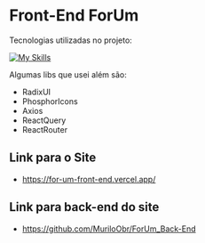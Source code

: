 # Front-End ForUm

Tecnologias utilizadas no projeto:

[![My Skills](https://skillicons.dev/icons?i=ts,react,tailwind,vite)](https://skillicons.dev)

Algumas libs que usei além são:

- RadixUI
- PhosphorIcons
- Axios
- ReactQuery
- ReactRouter

## Link para o Site

- https://for-um-front-end.vercel.app/

## Link para back-end do site

- https://github.com/MuriloObr/ForUm_Back-End
